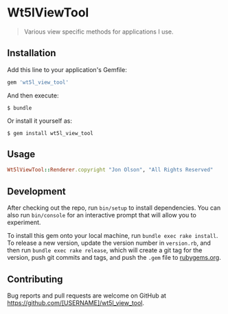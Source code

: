 # Wt5lViewTool

> Various view specific methods for applications I use.

## Installation

Add this line to your application's Gemfile:

```ruby
gem 'wt5l_view_tool'
```

And then execute:

    $ bundle

Or install it yourself as:

    $ gem install wt5l_view_tool

## Usage

```ruby
Wt5lViewTool::Renderer.copyright "Jon Olson", "All Rights Reserved"
```

## Development

After checking out the repo, run `bin/setup` to install dependencies. You can also run `bin/console` for an interactive prompt that will allow you to experiment.

To install this gem onto your local machine, run `bundle exec rake install`. To release a new version, update the version number in `version.rb`, and then run `bundle exec rake release`, which will create a git tag for the version, push git commits and tags, and push the `.gem` file to [rubygems.org](https://rubygems.org).

## Contributing

Bug reports and pull requests are welcome on GitHub at https://github.com/[USERNAME]/wt5l_view_tool.

